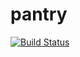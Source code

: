 # pantry

[![Build Status](https://travis-ci.com/Torpus/pantry.svg?branch=master)](https://travis-ci.com/Torpus/pantry)